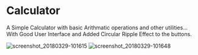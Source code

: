 # Calculator
A Simple Calculator with basic Arithmatic operations and other utilities... 
With Good User Interface and
Added Circular Ripple Effect to the buttons.

![screenshot_20180329-101615](https://user-images.githubusercontent.com/31772793/38073545-2eeb6ed4-3349-11e8-8626-58f0bf8b4605.png)
![screenshot_20180329-101648](https://user-images.githubusercontent.com/31772793/38073557-3a21d7f2-3349-11e8-9741-304a59eeae85.png)
